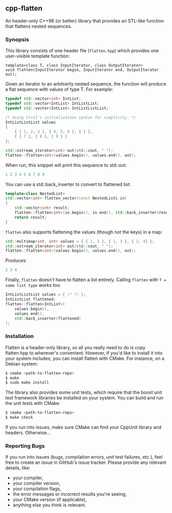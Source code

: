 ## cpp-flatten 
An header-only C++98 (or better) library that provides an STL-like function that
flattens nested sequences.

### Synopsis 
This library consists of one header file (`flatten.hpp`) which provides one
user-visible template function:

    template<class T, class InputIterator, class OutputIterator>
    void flatten(InputIterator begin, InputIterator end, OutputIterator out);

Given an iterator to an arbitrarily nested sequence, the function will produce
a flat sequence with values of type T. For example:

`````cpp
typedef std::vector<int> IntList;
typedef std::vector<IntList> IntListList;
typedef std::vector<IntList> IntListListList;

/* Using C++11's initialization syntax for simplicity. */
IntListListList values 
{
    { { 1, 2, 3 }, { 4, 5, 6 }, { } },
    { { 7 }, { 8 }, { 9 } }
};

std::ostream_iterator<int> out(std::cout, " ");
flatten::flatten<int>(values.begin(), values.end(), out);
`````

When run, this snippet will print this sequence to std::out:

`````cpp
1 2 3 4 5 6 7 8 9
`````

You can use a std::back\_inserter to convert to flattened list:

`````cpp
template<class NestedList>
std::vector<int> flatten_vector(const NestedList& in)
{
    std::vector<int> result;
    flatten::flatten<int>(in.begin(), in.end(), std::back_inserter(result));
    return result;
} 
`````

`flatten` also supports flattening the values (though not the keys) in a map:

`````cpp
std::multimap<int, int> values = { { 1, 2 }, { 1, 3 }, { 2, 4} };
std::ostream_iterator<int> out(std::cout, " ");
flatten::flatten<int>(values.begin(), values.end(), out);
`````

Produces:

`````cpp
2 3 4
`````

Finally, `flatten` doesn't have to flatten a list entirely. Calling `flatten`
with `T = some list type` works too:

`````cpp
IntListListList values = { /* */ };
IntListList flattened;
flatten::flatten<IntList>(
    values.begin(), 
    values.end(), 
    std::back_inserter(flattened)
);
`````

### Installation 
Flatten is a header-only library, so all you really need to do is copy 
flatten.hpp to wherever's convenient. However, if you'd like to install 
it into your system includes, you can install flatten with CMake. For
instance, on a Debian system:

`````bash
$ cmake <path-to-flatten-repo>
$ make
$ sudo make install
`````

The library also provides some unit tests, which require that the boost
unit test framework libraries be installed on your system. You can build 
and run the unit tests with CMake:

`````bash
$ cmake <path-to-flatten-repo>
$ make check
`````

If you run into issues, make sure CMake can find your CppUnit library
and headers. Otherwise...

### Reporting Bugs 
If you run into issues (bugs, compilation errors, unit test failures, etc.),
feel free to create an issue in GitHub's issue tracker. Please provide any
relevant details, like:

- your compiler, 
- your compiler version,
- your compilation flags, 
- the error messages or incorrect results you're seeing,
- your CMake version (if applicable),
- anything else you think is relevant.
